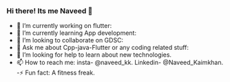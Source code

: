 ### Hi there! Its me Naveed  👋 

- 🔭 I’m currently working on flutter:
- 🌱 I’m currently learning App development: 
- 👯 I’m looking to collaborate on GDSC: 
- 💬 Ask me about Cpp-java-Flutter or any coding related stuff: 
- 🔭 I’m looking for help to learn about new technologies.
- 📫 How to reach me: insta- @naveed_kk. Linkedin- @Naveed_Kaimkhan.
-⚡ Fun fact: A fitness freak.
